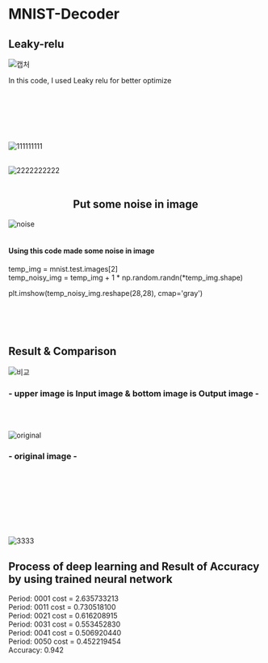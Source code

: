 # MNIST-Decoder

<h2> Leaky-relu </h2>

![캡처](https://user-images.githubusercontent.com/49590432/59349208-08727980-8d54-11e9-96bf-77f272a368b1.PNG)
<p>In this code, I used Leaky relu for better optimize</p>

<br><br><br><br><br>


![111111111](https://user-images.githubusercontent.com/49590432/59329493-f845a480-8d29-11e9-965e-43d61e062811.PNG)<br><br>


![2222222222](https://user-images.githubusercontent.com/49590432/59329497-fa0f6800-8d29-11e9-8519-80875f0d619b.PNG)<br><br>


<h2><center>Put some noise in image</center></h2>

![noise](https://user-images.githubusercontent.com/49590432/59329513-0398d000-8d2a-11e9-8391-4f412df71cc5.png)<br><br>
<p>
  <h4> Using this code made some noise in image</h4> 
  
temp_img = mnist.test.images[2]<br>
temp_noisy_img = temp_img + 1 * np.random.randn(*temp_img.shape)<br>

plt.imshow(temp_noisy_img.reshape(28,28), cmap='gray')<br>
</p>
<br><br><br>
<h2>Result & Comparison</h2>

![비교](https://user-images.githubusercontent.com/49590432/59348927-5fc41a00-8d53-11e9-882f-80649adf4427.png)

<h3> - upper image is Input image & bottom image is Output image - </h3>

<br><br>

![original](https://user-images.githubusercontent.com/49590432/59329521-08f61a80-8d2a-11e9-9e58-bdebab86f5f4.png)

<h3> - original image -</h3>

<br><br><br><br><br><br><br>


![3333](https://user-images.githubusercontent.com/49590432/59332729-e10ab500-8d31-11e9-9250-5c6401fc2642.PNG)


<h2>Process of deep learning and Result of Accuracy by using trained neural network</h2>
Period: 0001 cost = 2.635733213<br>
Period: 0011 cost = 0.730518100<br>
Period: 0021 cost = 0.616208915<br>
Period: 0031 cost = 0.553452830<br>
Period: 0041 cost = 0.506920440<br>
Period: 0050 cost = 0.452219454<br>
Accuracy: 0.942
